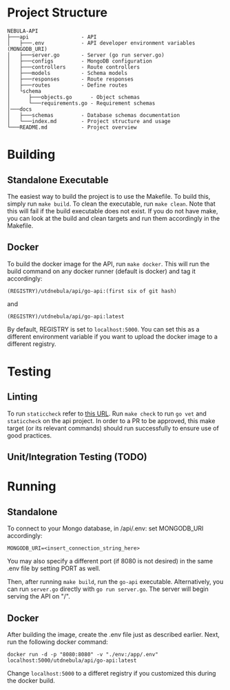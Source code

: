 # Project Structure

```
NEBULA-API
├───api                 - API
│   ├───.env            - API developer environment variables (MONGODB_URI)
│   ├───server.go       - Server (go run server.go)
│   ├───configs         - MongoDB configuration
│   ├───controllers     - Route controllers
│   ├───models          - Schema models
│   ├───responses       - Route responses
│   ├───routes          - Define routes
│   └schema
│      ├───objects.go      - Object schemas
│      └───requirements.go - Requirement schemas 
│───docs
│   ├───schemas         - Database schemas documentation
│   └───index.md        - Project structure and usage
└───README.md           - Project overview
```

# Building 

## Standalone Executable

The easiest way to build the project is to use the Makefile. To build this, simply run `make build`. To clean the executable, run `make clean`. Note that this will fail if the build executable does not exist. If you do not have make, you can look at the build and clean targets and run them accordingly in the Makefile.

## Docker

To build the docker image for the API, run `make docker`. This will run the build command on any docker runner (default is docker) and tag it accordingly:

```
(REGISTRY)/utdnebula/api/go-api:(first six of git hash)
```

and

```
(REGISTRY)/utdnebula/api/go-api:latest
```

By default, REGISTRY is set to `localhost:5000`. You can set this as a different environment variable if you want to upload the docker image to a different registry.

# Testing 

## Linting

To run `staticcheck` refer to [this URL](https://staticcheck.io/docs/getting-started/). Run `make check` to run `go vet` and `staticcheck` on the api project. In order to a PR to be approved, this make target (or its relevant commands) should run successfully to ensure use of good practices.

## Unit/Integration Testing (TODO)

# Running

## Standalone

To connect to your Mongo database, in /api/.env: set MONGODB_URI accordingly:
```
MONGODB_URI=<insert_connection_string_here>
```

You may also specify a different port (if 8080 is not desired) in the same .env file by setting PORT as well.

Then, after running `make build`, run the `go-api` executable. Alternatively, you can run `server.go` directly with `go run server.go`. The server will begin serving the API on "/".

## Docker

After building the image, create the .env file just as described earlier. Next, run the following docker command:

`docker run -d -p "8080:8080" -v "./env:/app/.env" localhost:5000/utdnebula/api/go-api:latest`

Change `localhost:5000` to a differet registry if you customized this during the docker build.
